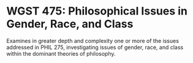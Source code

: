 # WGST 475: Philosophical Issues in Gender, Race, and Class

Examines in greater depth and complexity one or more of the issues addressed in PHIL 275, investigating issues of gender, race, and class within the dominant theories of philosophy.